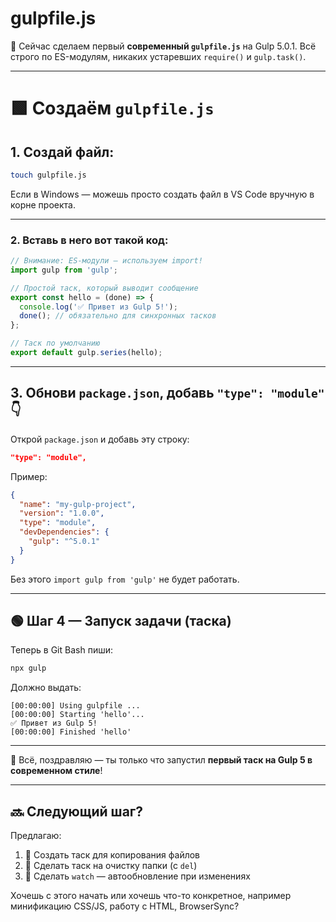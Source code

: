 # gulpfile.js
🚀 Сейчас сделаем первый **современный `gulpfile.js`** на Gulp 5.0.1. Всё строго по ES-модулям, никаких устаревших `require()` и `gulp.task()`.

---

# 🟩 Создаём `gulpfile.js`

## 1. Создай файл:

```bash
touch gulpfile.js
```

Если в Windows — можешь просто создать файл в VS Code вручную в корне проекта.

---

### 2. Вставь в него вот такой код:

```js
// Внимание: ES-модули — используем import!
import gulp from 'gulp';

// Простой таск, который выводит сообщение
export const hello = (done) => {
  console.log('✅ Привет из Gulp 5!');
  done(); // обязательно для синхронных тасков
};

// Таск по умолчанию
export default gulp.series(hello);
```

---

## 3. Обнови `package.json`, добавь `"type": "module"` 👇

Открой `package.json` и добавь эту строку:

```json
"type": "module",
```

Пример:

```json
{
  "name": "my-gulp-project",
  "version": "1.0.0",
  "type": "module",
  "devDependencies": {
    "gulp": "^5.0.1"
  }
}
```

Без этого `import gulp from 'gulp'` не будет работать.

---

## 🟢 Шаг 4 — Запуск задачи (таска)

Теперь в Git Bash пиши:

```bash
npx gulp
```

Должно выдать:

```
[00:00:00] Using gulpfile ...
[00:00:00] Starting 'hello'...
✅ Привет из Gulp 5!
[00:00:00] Finished 'hello'
```

---

🎉 Всё, поздравляю — ты только что запустил **первый таск на Gulp 5 в современном стиле**!

---

## 🔜 Следующий шаг?

Предлагаю:

1. 📁 Создать таск для копирования файлов
2. 🧹 Сделать таск на очистку папки (с `del`)
3. 🔄 Сделать `watch` — автообновление при изменениях

Хочешь с этого начать или хочешь что-то конкретное, например минификацию CSS/JS, работу с HTML, BrowserSync?
